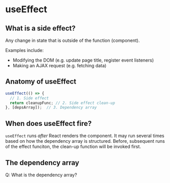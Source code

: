 # useEffect

## What is a side effect?

Any change in state that is outside of the function (component).

Examples include:
- Modifying the DOM (e.g. update page title, register event listeners)
- Making an AJAX request (e.g. fetching data)

## Anatomy of useEffect

```js
useEffect(() => {
  // 1. Side effect
  return cleanupFunc; // 2. Side effect clean-up
}, [depsArray]);  // 3. Dependency array
```

## When does useEffect fire?

`useEffect` runs *after* React renders the component. It may run several times based on how the dependency array is structured. Before, subsequent runs of the effect funciton, the clean-up function will be invoked first.

## The dependency array

Q: What is the dependency array?
